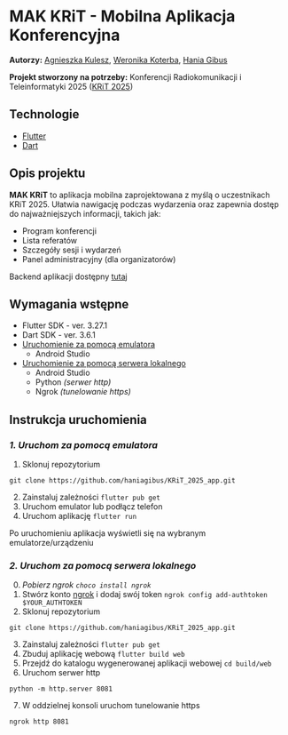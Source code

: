 # MAK KRiT - Mobilna Aplikacja Konferencyjna 
**Autorzy:** [Agnieszka Kulesz](https://github.com/agatherat), [Weronika Koterba](https://github.com/weronikakoterba), [Hania Gibus](https://github.com/haniagibus)

**Projekt stworzony na potrzeby:** Konferencji Radiokomunikacji i Teleinformatyki 2025 ([KRiT 2025](https://krit.com.pl/#/))

## Technologie
- [Flutter](https://flutter.dev/) 
- [Dart](https://dart.dev/)

## Opis projektu
**MAK KRiT** to aplikacja mobilna zaprojektowana z myślą o uczestnikach KRiT 2025. Ułatwia nawigację podczas wydarzenia oraz zapewnia dostęp do najważniejszych informacji, takich jak:
- Program konferencji
- Lista referatów
- Szczegóły sesji i wydarzeń
- Panel administracyjny (dla organizatorów)

Backend aplikacji dostępny [tutaj](https://github.com/akulesz/KRiT_2025_api)

## Wymagania wstępne
- Flutter SDK - ver. 3.27.1
- Dart SDK - ver. 3.6.1
- [Uruchomienie za pomocą emulatora](#1.-uruchom-za-pomocą-emulatora)
  - Android Studio
- [Uruchomienie za pomocą serwera lokalnego](###2.-uruchom-za-pomocą-serwera-lokalnego)
  - Android Studio
  - Python _(serwer http)_
  - Ngrok _(tunelowanie https)_

## Instrukcja uruchomienia
### _1. Uruchom za pomocą emulatora_
1. Sklonuj repozytorium
```
git clone https://github.com/haniagibus/KRiT_2025_app.git
```
2. Zainstaluj zależności ```flutter pub get```
3. Uruchom emulator lub podłącz telefon
4. Uruchom aplikację ```flutter run```

Po uruchomieniu aplikacja wyświetli się na wybranym emulatorze/urządzeniu

### _2. Uruchom za pomocą serwera lokalnego_
0. _Pobierz ngrok ```choco install ngrok```_
1. Stwórz konto [ngrok](https://ngrok.com/) i dodaj swój token ```ngrok config add-authtoken $YOUR_AUTHTOKEN```
2. Sklonuj repozytorium
```
git clone https://github.com/haniagibus/KRiT_2025_app.git
```
3. Zainstaluj zależności ```flutter pub get```
4. Zbuduj aplikację webową ```flutter build web```
5. Przejdź do katalogu wygenerowanej aplikacji webowej ```cd build/web```
6. Uruchom serwer http
```
python -m http.server 8081
```
7. W oddzielnej konsoli uruchom tunelowanie https
```
ngrok http 8081
```
